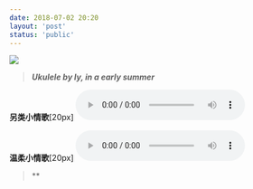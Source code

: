 ```yaml
---
date: 2018-07-02 20:20
layout: 'post'
status: 'public'
---
```


![](https://thumb.115.com/thumb/F/D7/C7/FD7C76382A25121410908362CB32A80531841715_0?s=i14o6b-HhGqvLJE7f1m6Wg&t=1601628571)

> ***Ukulele by ly, in a early summer***

**另类小情歌**[20px]
<audio src="https://github.com/elmace/cited_foretime/raw/master/foretime/%E5%8F%A6%E7%B1%BB%E5%B0%8F%E6%83%85%E6%AD%8C.mp3" controls ></audio>

**温柔小情歌**[20px]
<audio src="https://github.com/elmace/cited_foretime/raw/master/foretime/%E6%B8%A9%E6%9F%94%E5%B0%8F%E6%83%85%E6%AD%8C.mp3" controls ></audio>

>  ** 